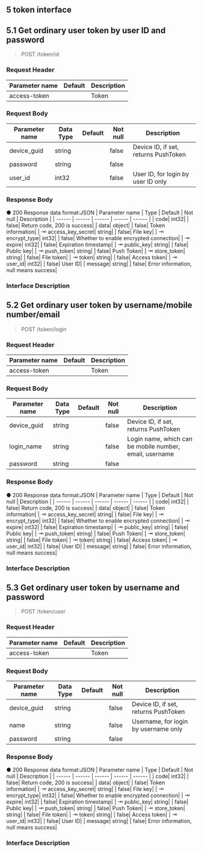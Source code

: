 
## 5    token interface

## 5.1  Get ordinary user token by user ID and password

> POST  /token/id

### Request Header
|  Parameter name |  Default |  Description | 
|  ------ |  ------ |  ------ | 
| access-token| | Token| | app_id| | App ID| | group_id| | This field can be set only if access-token is an Admin token, means call this interface as an Admin for this group ID| | user_id| | This field can be set only if access-token is a user token, means call this interface as a group member for this user ID| 

### Request Body
|  Parameter name |  Data Type |  Default |  Not null |  Description | 
|  ------ |  ------ |  ------ |  ------ |  ------ | 
|  device_guid| string| | false| Device ID, if set, returns PushToken| 
|  password| string| | false| | 
|  user_id| int32| | false| User ID, for login by user ID only| 

### Response Body
● 200 Response data format:JSON
|  Parameter name |  Type |  Default |  Not null |  Description | 
|  ------ |  ------ |  ------ |  ------ |  ------ | 
|  code| int32| | false| Return code, 200 is success| 
|  data| object| | false| Token information| 
| ⇥ access_key_secret| string| | false| File key| 
| ⇥ encrypt_type| int32| | false| Whether to enable encrypted connection| 
| ⇥ expire| int32| | false| Expiration timestamp| 
| ⇥ public_key| string| | false| Public key| 
| ⇥ push_token| string| | false| Push Token| 
| ⇥ store_token| string| | false| File token| 
| ⇥ token| string| | false| Access token| 
| ⇥ user_id| int32| | false| User ID| 
|  message| string| | false| Error information, null means success| 


### Interface Description
> 




## 5.2  Get ordinary user token by username/mobile number/email

> POST  /token/login

### Request Header
|  Parameter name |  Default |  Description | 
|  ------ |  ------ |  ------ | 
| access-token| | Token| | app_id| | App ID| | group_id| | This field can be set only if access-token is an Admin token, means call this interface as an Admin for this group ID| | user_id| | This field can be set only if access-token is a user token, means call this interface as a group member for this user ID| 

### Request Body
|  Parameter name |  Data Type |  Default |  Not null |  Description | 
|  ------ |  ------ |  ------ |  ------ |  ------ | 
|  device_guid| string| | false| Device ID, if set, returns PushToken| 
|  login_name| string| | false| Login name, which can be mobile number, email, username| 
|  password| string| | false| | 

### Response Body
● 200 Response data format:JSON
|  Parameter name |  Type |  Default |  Not null |  Description | 
|  ------ |  ------ |  ------ |  ------ |  ------ | 
|  code| int32| | false| Return code, 200 is success| 
|  data| object| | false| Token information| 
| ⇥ access_key_secret| string| | false| File key| 
| ⇥ encrypt_type| int32| | false| Whether to enable encrypted connection| 
| ⇥ expire| int32| | false| Expiration timestamp| 
| ⇥ public_key| string| | false| Public key| 
| ⇥ push_token| string| | false| Push Token| 
| ⇥ store_token| string| | false| File token| 
| ⇥ token| string| | false| Access token| 
| ⇥ user_id| int32| | false| User ID| 
|  message| string| | false| Error information, null means success| 


### Interface Description
> 




## 5.3  Get ordinary user token by username and password

> POST  /token/user

### Request Header
|  Parameter name |  Default |  Description | 
|  ------ |  ------ |  ------ | 
| access-token| | Token| | app_id| | App ID| | group_id| | This field can be set only if access-token is an Admin token, means call this interface as an Admin for this group ID| | user_id| | This field can be set only if access-token is a user token, means call this interface as a group member for this user ID| 

### Request Body
|  Parameter name |  Data Type |  Default |  Not null |  Description | 
|  ------ |  ------ |  ------ |  ------ |  ------ | 
|  device_guid| string| | false| Device ID, if set, returns PushToken| 
|  name| string| | false| Username, for login by username only| 
|  password| string| | false| | 

### Response Body
● 200 Response data format:JSON
|  Parameter name |  Type |  Default |  Not null |  Description | 
|  ------ |  ------ |  ------ |  ------ |  ------ | 
|  code| int32| | false| Return code, 200 is success| 
|  data| object| | false| Token information| 
| ⇥ access_key_secret| string| | false| File key| 
| ⇥ encrypt_type| int32| | false| Whether to enable encrypted connection| 
| ⇥ expire| int32| | false| Expiration timestamp| 
| ⇥ public_key| string| | false| Public key| 
| ⇥ push_token| string| | false| Push Token| 
| ⇥ store_token| string| | false| File token| 
| ⇥ token| string| | false| Access token| 
| ⇥ user_id| int32| | false| User ID| 
|  message| string| | false| Error information, null means success| 


### Interface Description
> 


